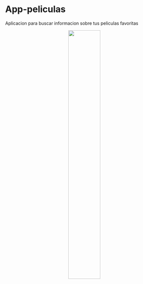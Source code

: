 # App-peliculas
Aplicacion para buscar informacion sobre tus peliculas favoritas

 <p align="center"><img 
src="https://user-images.githubusercontent.com/54613714/215375843-2df823fc-fa18-430f-83f3-35856ebe42a2.PNG" width="45%"/></p>
 


